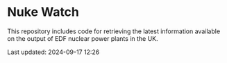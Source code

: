 # Nuke Watch

This repository includes code for retrieving the latest information available on the output of EDF nuclear power plants in the UK.

Last updated: 2024-09-17 12:26